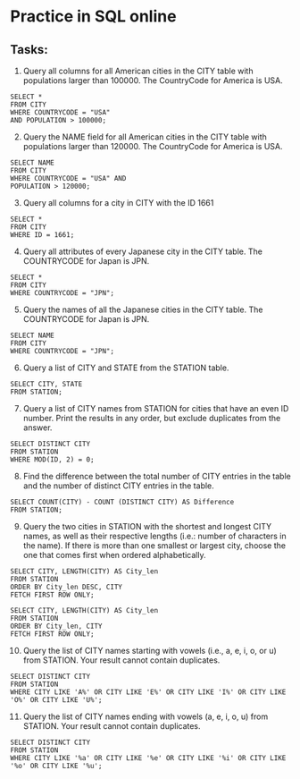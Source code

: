 # Practice in SQL online

## Tasks:
1. Query all columns for all American cities in the CITY table with populations larger than 100000. 
The CountryCode for America is USA. 
```{SQL}
SELECT *
FROM CITY
WHERE COUNTRYCODE = "USA"
AND POPULATION > 100000;
```
2. Query the NAME field for all American cities in the CITY table with populations larger than 120000. The CountryCode for America is USA.
```{SQL}
SELECT NAME
FROM CITY 
WHERE COUNTRYCODE = "USA" AND 
POPULATION > 120000;
```
3. Query all columns for a city in CITY with the ID 1661
```{SQL}
SELECT *
FROM CITY 
WHERE ID = 1661;
```
4. Query all attributes of every Japanese city in the CITY table. The COUNTRYCODE for Japan is JPN.
```{SQL}
SELECT *
FROM CITY
WHERE COUNTRYCODE = "JPN";
```
5. Query the names of all the Japanese cities in the CITY table. The COUNTRYCODE for Japan is JPN. 
```{SQL}
SELECT NAME
FROM CITY
WHERE COUNTRYCODE = "JPN";
```
6. Query a list of CITY and STATE from the STATION table.
```{SQL}
SELECT CITY, STATE
FROM STATION;
```
7. Query a list of CITY names from STATION for cities that have an even ID number. Print the results in any order, but exclude duplicates from the answer.
```{SQL}
SELECT DISTINCT CITY
FROM STATION
WHERE MOD(ID, 2) = 0;
```
8. Find the difference between the total number of CITY entries in the table and the number of distinct CITY entries in the table.
```{SQL}
SELECT COUNT(CITY) - COUNT (DISTINCT CITY) AS Difference
FROM STATION;
```
9. Query the two cities in STATION with the shortest and longest CITY names, as well as their respective lengths (i.e.: number of characters in the name). If there is more than one smallest or largest city, choose the one that comes first when ordered alphabetically. 
```{SQL}
SELECT CITY, LENGTH(CITY) AS City_len
FROM STATION
ORDER BY City_len DESC, CITY
FETCH FIRST ROW ONLY;

SELECT CITY, LENGTH(CITY) AS City_len
FROM STATION
ORDER BY City_len, CITY 
FETCH FIRST ROW ONLY;
```
10. Query the list of CITY names starting with vowels (i.e., a, e, i, o, or u) from STATION. Your result cannot contain duplicates.
```{SQL}
SELECT DISTINCT CITY
FROM STATION
WHERE CITY LIKE 'A%' OR CITY LIKE 'E%' OR CITY LIKE 'I%' OR CITY LIKE 'O%' OR CITY LIKE 'U%';
```
11. Query the list of CITY names ending with vowels (a, e, i, o, u) from STATION. Your result cannot contain duplicates.
```{SQL}
SELECT DISTINCT CITY
FROM STATION
WHERE CITY LIKE '%a' OR CITY LIKE '%e' OR CITY LIKE '%i' OR CITY LIKE '%o' OR CITY LIKE '%u';
```
